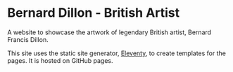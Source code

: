# Bernard Dillon - British Artist 

A website to showcase the artwork of legendary British artist, Bernard Francis Dillon.

This site uses the static site generator, [Eleventy](https://www.11ty.dev/), to create templates for the pages. It is hosted on GitHub pages.
